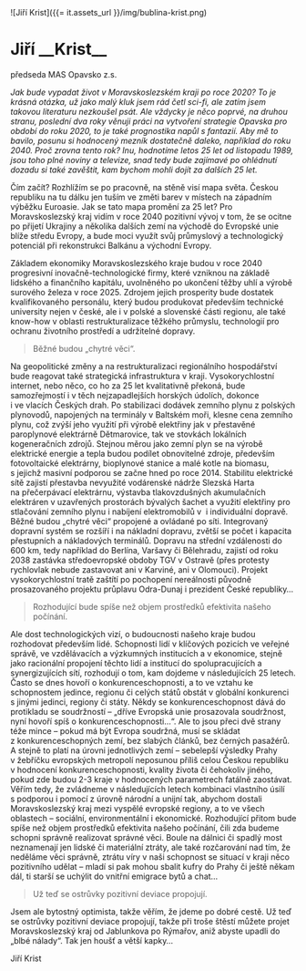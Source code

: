 <div class="persona">
![Jiří Krist]({{= it.assets_url }}/img/bublina-krist.png)

  <div>
    <h1>Jiří __Krist__</h1>
    <span>předseda MAS Opavsko z.s.</span>
  </div>
</div>

*Jak bude vypadat život v&nbsp;Moravskoslezském kraji po roce 2020? To je krásná otázka, už jako malý kluk jsem rád četl sci-fi, ale zatím jsem takovou literaturu nezkoušel psát. Ale vždycky je něco poprvé, na&nbsp;druhou stranu, poslední dva roky věnuji práci na&nbsp;vytvoření strategie Opavska pro období do roku 2020, to je také prognostika napůl s&nbsp;fantazií. Aby mě to bavilo, posunu si hodnocený mezník dostatečně daleko, například do roku 2040. Proč zrovna tento rok? Inu, hodnotíme letos 25 let od listopadu 1989, jsou toho plné noviny a televize, snad tedy bude zajímavé po ohlédnutí dozadu si také zavěštit, kam bychom mohli dojít za dalších 25 let.*

Čím začít? Rozhlížím se po pracovně, na&nbsp;stěně visí mapa světa. Českou republiku na&nbsp;tu dálku jen tuším ve změti barev v&nbsp;místech na&nbsp;západním výběžku Euroasie. Jak se tato mapa promění za 25 let? Pro Moravskoslezský kraj vidím v&nbsp;roce 2040 pozitivní vývoj v&nbsp;tom, že se ocitne po přijetí Ukrajiny a několika dalších zemí na&nbsp;východě do Evropské unie blíže středu Evropy, a bude moci využít svůj průmyslový a technologický potenciál při rekonstrukci Balkánu a východní Evropy.

Základem ekonomiky Moravskoslezského kraje budou v&nbsp;roce 2040 progresivní inovačně-technologické firmy, které vzniknou na&nbsp;základě  lidského a finančního kapitálu, uvolněného po ukončení těžby uhlí a výrobě surového železa v&nbsp;roce 2025. Zdrojem jejich prosperity bude dostatek kvalifikovaného personálu, který budou produkovat především technické university nejen v&nbsp;české, ale i v&nbsp;polské a slovenské části regionu, ale také know-how v&nbsp;oblasti restrukturalizace těžkého průmyslu, technologií pro ochranu životního prostředí a udržitelné dopravy.

> Běžné budou „chytré věci“.

Na&nbsp;geopolitické změny a na&nbsp;restrukturalizaci regionálního hospodářství bude reagovat také strategická infrastruktura v&nbsp;kraji. Vysokorychlostní internet, nebo něco, co ho za 25 let kvalitativně překoná, bude samozřejmostí i&nbsp;v&nbsp;těch nejzapadlejších horských údolích, dokonce i&nbsp;ve&nbsp;vlacích Českých drah. Po stabilizaci dodávek zemního plynu z&nbsp;polských plynovodů, napojených na&nbsp;terminály v&nbsp;Baltském moři, klesne cena zemního plynu, což zvýší jeho využití při výrobě elektřiny jak v&nbsp;přestavěné paroplynové elektrárně Dětmarovice, tak ve stovkách lokálních kogeneračních zdrojů. Stejnou měrou jako zemní plyn se na&nbsp;výrobě elektrické energie a tepla budou podílet obnovitelné zdroje, především fotovoltaické elektrárny, bioplynové stanice a malé kotle na&nbsp;biomasu, s&nbsp;jejichž masivní podporou se začne hned po roce 2014.  Stabilitu elektrické sítě zajistí přestavba nevyužité vodárenské nádrže Slezská Harta na&nbsp;přečerpávací elektrárnu, výstavba tlakovzdušných akumulačních elektráren v&nbsp;uzavřených prostorách bývalých šachet a využití elektřiny pro stlačování zemního plynu i&nbsp;nabíjení elektromobilů v&nbsp; i&nbsp;individuální dopravě. Běžné budou „chytré věci“ propojené a ovládané po síti. Integrovaný dopravní systém se rozšíří i&nbsp;na nákladní dopravu, zvětší se počet i&nbsp;kapacita přestupních a nákladových terminálů. Dopravu na&nbsp;střední vzdálenosti do 600&nbsp;km, tedy například do Berlína, Varšavy či Bělehradu, zajistí od roku 2038 zastávka středoevropské obdoby TGV v&nbsp;Ostravě (přes protesty rychlovlak nebude zastavovat ani v&nbsp;Karviné, ani v&nbsp;Olomouci). Projekt vysokorychlostní tratě zaštítí po pochopení nereálnosti původně prosazovaného projektu průplavu Odra-Dunaj i&nbsp;prezident České republiky…

> Rozhodující bude spíše než objem prostředků efektivita našeho počínání.

Ale dost technologických vizí, o&nbsp;budoucnosti našeho kraje budou rozhodovat především lidé. Schopnosti lidí v&nbsp;klíčových pozicích ve veřejné správě, ve vzdělávacích a výzkumných institucích a v&nbsp;ekonomice, stejně jako racionální propojení těchto lidí a institucí do spolupracujících a synergizujících sítí, rozhodují o&nbsp;tom, kam dojdeme v&nbsp;následujících 25 letech. Často se dnes hovoří o&nbsp;konkurenceschopnosti, a to ve vztahu ke schopnostem jedince, regionu či celých států obstát v&nbsp;globální konkurenci s&nbsp;jinými jedinci, regiony či státy. Někdy se konkurenceschopnost dává do protikladu se soudržností &ndash; „dříve Evropská unie prosazovala soudržnost, nyní hovoří spíš o&nbsp;konkurenceschopnosti…“. Ale to jsou přeci dvě strany téže mince &ndash; pokud má být Evropa soudržná, musí se skládat z&nbsp;konkurenceschopných zemí, bez slabých článků, bez černých pasažérů. A&nbsp;stejně to platí na&nbsp;úrovni jednotlivých zemí &ndash; sebelepší výsledky Prahy v&nbsp;žebříčku evropských metropolí neposunou příliš celou Českou republiku v&nbsp;hodnocení konkurenceschopnosti, kvality života či čehokoliv jiného, pokud zde budou 2-3 kraje v&nbsp;hodnocených parametrech fatálně zaostávat. Věřím tedy, že zvládneme v&nbsp;následujících letech kombinaci vlastního úsilí s&nbsp;podporou i&nbsp;pomocí z&nbsp;úrovně národní a unijní tak, abychom dostali Moravskoslezský kraj mezi vyspělé evropské regiony, a to ve všech oblastech &ndash; sociální, environmentální i&nbsp;ekonomické. Rozhodující přitom bude spíše než objem prostředků efektivita našeho počínání, čili zda budeme schopni správně realizovat správné věci. Boule na&nbsp;dálnici či spadlý most neznamenají jen lidské či materiální ztráty, ale také rozčarování nad tím, že neděláme věci správně, ztrátu víry v&nbsp;naši schopnost se situací v&nbsp;kraji něco pozitivního udělat &ndash; mladí si pak mohou sbalit kufry do Prahy či ještě někam dál, ti starší se uchýlit do vnitřní emigrace bytů a chat…

> Už teď se ostrůvky pozitivní deviace propojují.

Jsem ale bytostný optimista, takže věřím, že jdeme po dobré cestě. Už teď se ostrůvky pozitivní deviace propojují, takže při troše štěstí můžete projet Moravskoslezský kraj od Jablunkova po Rýmařov, aniž abyste upadli do „blbé nálady“. Tak jen houšť a větší kapky…

Jiří Krist
